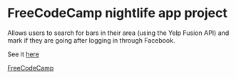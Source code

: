 # FreeCodeCamp nightlife app project

Allows users to search for bars in their area (using the Yelp Fusion API) and mark if they are going after logging in through Facebook.

See it [here](https://fcc-paulbert-nightlife.herokuapp.com/)

[FreeCodeCamp](http://www.freecodecamp.com)
